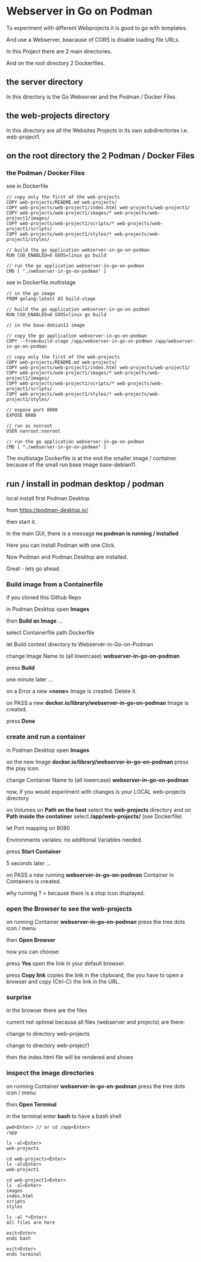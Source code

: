 # Webserver in Go on Podman

To experiment with different Webprojects it is good to go with templates.

And use a Webserver, beacause of CORS is disable loading file URLs.

In this Project there are 2 main directories.

And on the root directory 2 Dockerfiles.

## the **server** directory

In this directory is the Go Webserver and the Podman / Docker Files.

## the **web-projects** directory

In this directory are all the Websites Projects in its own subdirectories i.e. web-project1.

## on the root directory the 2 Podman / Docker Files

### the Podman / Docker Files

see in Dockerfile

    // copy only the first of the web-projects
    COPY web-projects/README.md web-projects/
    COPY web-projects/web-project1/index.html web-projects/web-project1/
    COPY web-projects/web-project1/images/* web-projects/web-project1/images/
    COPY web-projects/web-project1/scripts/* web-projects/web-project1/scripts/
    COPY web-projects/web-project1/styles/* web-projects/web-project1/styles/

    // build the go application webserver-in-go-on-podman
    RUN CGO_ENABLED=0 GOOS=linux go build

    // run the go application webserver-in-go-on-podman
    CMD [ "./webserver-in-go-on-podman" ]

see in Dockerfile.multistage

    // in the go image
    FROM golang:latest AS build-stage

    // build the go application webserver-in-go-on-podman
    RUN CGO_ENABLED=0 GOOS=linux go build

    // in the base-debian11 image

    // copy the go application webserver-in-go-on-podman
    COPY --from=build-stage /app/webserver-in-go-on-podman /app/webserver-in-go-on-podman

    // copy only the first of the web-projects
    COPY web-projects/README.md web-projects/
    COPY web-projects/web-project1/index.html web-projects/web-project1/
    COPY web-projects/web-project1/images/* web-projects/web-project1/images/
    COPY web-projects/web-project1/scripts/* web-projects/web-project1/scripts/
    COPY web-projects/web-project1/styles/* web-projects/web-project1/styles/

    // expose port 8080
    EXPOSE 8080

    // run as nonroot
    USER nonroot:nonroot

    // run the go application webserver-in-go-on-podman
    CMD [ "./webserver-in-go-on-podman" ]

The multistage Dockerfile is at the end the smaller image / container because of the small run base image base-debian11.

## run / install in podman desktop / podman

local install first Podman Desktop

from https://podman-desktop.io/

then start it.

In the main GUI, there is a message **no podman is running / installed**

Here you can install Podman with one Click.

Now Podman and Podman Desktop are installed.

Great - lets go ahead.

### Build image from a Containerfile

if you cloned this Github Repo

in Podman Desktop open **Images**

then **Build an Image** ...

select Containerfile path Dockerfile

let Build context directory to Webserver-in-Go-on-Podman

change Image Name to (all lowercase) **webserver-in-go-on-podman**

press **Build**

one minute later ...

on a Error a new **\<none\>** Image is created. Delete it.

on PASS a new **docker.io/library/webserver-in-go-on-podman** Image is created.

press **Done**

### create and run a container

in Podman Desktop open **Images**

on the new Image **docker.io/library/webserver-in-go-on-podman** press the play icon.

change Container Name to (all lowercase) **webserver-in-go-on-podman**

now, if you would experiment with changes is your LOCAL web-projects directory

on Volumes on **Path on the host** select the **web-projects** directory and on **Path inside the contatiner** select **/app/web-projects/** (see Dockerfile)

let Port mapping on 8080

Environments variales: no additional Variables needed.

press **Start Container**

5 seconds later ...

on PASS a new running **webserver-in-go-on-podman** Container in Containers is created.

why running ? = because there is a stop icon displayed.

### open the Browser to see the web-projects

on running Container **webserver-in-go-on-podman** press the tree dots icon / menu

then **Open Browser**

now you can choose:

press **Yes** open the link in your default browser.

press **Copy link** copies the link in the clipboard, the you have to open a browser and copy (Ctrl-C) the link in the URL.

### surprise

in the browser there are the files

current not optimal because all files (webserver and projects) are there:

change to directory web-projects

change to directory web-project1

then the index.html file will be rendered and shows

### inspect the image directories

on running Container **webserver-in-go-on-podman** press the tree dots icon / menu

then **Open Terminal**

in the terminal enter **bash** to have a bash shell

    pwd<Enter> // or cd /app<Enter>
    /app

    ls -al<Enter>
    web-projects

    cd web-projects<Enter>
    ls -al<Enter>
    web-project1

    cd web-project1<Enter>
    ls -al<Enter>
    images
    index.html
    scripts
    styles

    ls -al *<Enter>
    all files are here

    exit<Enter>
    ends bash

    exit<Enter>
    ends terminal
